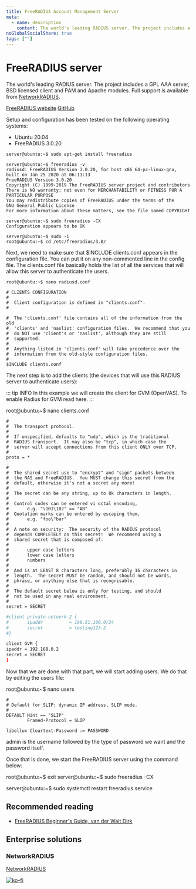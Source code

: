 ```yaml
---
title: FreeRADIUS Account Management Server
meta:
  - name: description
    content: The world's leading RADIUS server. The project includes a GPL AAA server, BSD licensed client and PAM and Apache modules. Full support is available from NetworkRADIUS.
noGlobalSocialShare: true
tags: [""]
---
```


# FreeRADIUS server <Badge text="In development" type="warning"/>

<TagLinks />

The world's leading RADIUS server. The project includes a GPL AAA server, BSD licensed client and PAM and Apache modules. Full support is available from [NetworkRADIUS](https://networkradius.com/).

[FreeRADIUS website](https://freeradius.org/) [GitHub](https://github.com/FreeRADIUS)

Setup and configuration has been tested on the following operating systems:

* Ubuntu 20.04
* FreeRADIUS 3.0.20

```
server@ubuntu:~$ sudo apt-get install freeradius
```

```{3}
server@ubuntu:~$ freeradius -v
radiusd: FreeRADIUS Version 3.0.20, for host x86_64-pc-linux-gnu, built on Jan 25 2020 at 06:11:13
FreeRADIUS Version 3.0.20
Copyright (C) 1999-2019 The FreeRADIUS server project and contributors
There is NO warranty; not even for MERCHANTABILITY or FITNESS FOR A
PARTICULAR PURPOSE
You may redistribute copies of FreeRADIUS under the terms of the
GNU General Public License
For more information about these matters, see the file named COPYRIGHT
```

```{2}
server@ubuntu:~$ sudo freeradius -CX
Configuration appears to be OK
```

```
server@ubuntu:~$ sudo -i
root@ubuntu:~$ cd /etc/freeradius/3.0/
```

Next, we need to make sure that $INCLUDE clients.conf appears in the configuration file. You can put it on any non-commented line in the config file. The clients.conf file basically holds the list of all the services that will allow this server to authenticate the users.

```
root@ubuntu:~$ nano radiusd.conf
```

```bash{14}
# CLIENTS CONFIGURATION
#
#  Client configuration is defined in "clients.conf".
#

#  The 'clients.conf' file contains all of the information from the old
#  'clients' and 'naslist' configuration files.  We recommend that you
#  do NOT use 'client's or 'naslist', although they are still
#  supported.
#
#  Anything listed in 'clients.conf' will take precedence over the
#  information from the old-style configuration files.
#
$INCLUDE clients.conf
```

The next step is to add the clients (the devices that will use this RADIUS server to authenticate users):

::: tip INFO
In this example we will create the client for GVM (OpenVAS). To enable Radius for GVM read here.
:::

root@ubuntu:~$ nano clients.conf

```bash{8}
#
#  The transport protocol.
#
#  If unspecified, defaults to "udp", which is the traditional
#  RADIUS transport.  It may also be "tcp", in which case the
#  server will accept connections from this client ONLY over TCP.
#
proto = *
```

```bash{28}
#
#  The shared secret use to "encrypt" and "sign" packets between
#  the NAS and FreeRADIUS.  You MUST change this secret from the
#  default, otherwise it's not a secret any more!
#
#  The secret can be any string, up to 8k characters in length.
#
#  Control codes can be entered vi octal encoding,
#       e.g. "\101\102" == "AB"
#  Quotation marks can be entered by escaping them,
#       e.g. "foo\"bar"
#
#  A note on security:  The security of the RADIUS protocol
#  depends COMPLETELY on this secret!  We recommend using a
#  shared secret that is composed of:
#
#       upper case letters
#       lower case letters
#       numbers
#
#  And is at LEAST 8 characters long, preferably 16 characters in
#  length.  The secret MUST be random, and should not be words,
#  phrase, or anything else that is recognisable.
#
#  The default secret below is only for testing, and should
#  not be used in any real environment.
#
secret = SECRET
```

```bash
#client private-network-2 {
#       ipaddr          = 198.51.100.0/24
#       secret          = testing123-2
#}

client GVM {
ipaddr = 192.168.0.2
secret = SECRET
}
```

Now that we are done with that part, we will start adding users. We do that by editing the users file:

root@ubuntu:~$ nano users

```bash{7}
#
# Default for SLIP: dynamic IP address, SLIP mode.
#
DEFAULT Hint == "SLIP"
        Framed-Protocol = SLIP

libellux Cleartext-Password := PASSWORD
```

admin is the username followed by the type of password we want and the password itself.

Once that is done, we start the FreeRADIUS server using the command below:

root@ubuntu:~$ exit
server@ubuntu:~$ sudo freeradius -CX

server@ubuntu:~$ sudo systemctl restart freeradius.service

## Recommended reading <Badge text="affiliate links" type="warning"/>

* [FreeRADIUS Beginner's Guide, van der Walt Dirk](https://amzn.to/3aXFTP4)

## Enterprise solutions <Badge text="non-sponsored" type="default"/>

### NetworkRADIUS

[NetworkRADIUS](https://networkradius.com/)

[![ko-fi](https://www.ko-fi.com/img/githubbutton_sm.svg)](https://ko-fi.com/B0B31BJU3)

<social-share />

